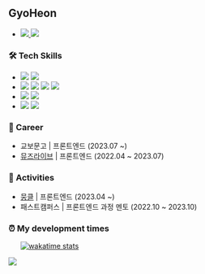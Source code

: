 <h2>GyoHeon</h2>

<ul>
  <li>
    <a href="https://www.gyoheon.com/">
      <img src="https://img.shields.io/badge/Blog-4DBC15?style=flat-square&logo=Houzz&logoColor=white" />
    </a>
    <a href="https://www.gyoheon.com/resume">
      <img src="https://img.shields.io/badge/RESUME-018EF5?style=flat-square&logo=readme&logoColor=white" />
    </a>
  </li>
</ul>

<h3>🛠️ Tech Skills</h3>

<ul>
  <li>
    <img src="https://img.shields.io/badge/React-61DAFB?style=flat-square&logo=React&logoColor=black"/>
    <img src="https://img.shields.io/badge/Next.js-000000?style=flat-square&logo=Next.js&logoColor=white"/>
  </li>
  <li>
    <img src="https://img.shields.io/badge/Typescript-007acc?style=flat-square&logo=TypeScript&logoColor=white"/>
    <img src="https://img.shields.io/badge/Javascript-F7DF1E?style=flat-square&logo=JavaScript&logoColor=black"/>
    <img src="https://img.shields.io/badge/HTML-E34F26?style=flat-square&logo=HTML5&logoColor=white"/>
    <img src="https://img.shields.io/badge/CSS-1572B6?style=flat-square&logo=CSS3&logoColor=white"/>
  </li>
  <li>
    <img src="https://img.shields.io/badge/Amazon AWS-232F3E?style=flat-square&logo=Amazon AWS&logoColor=white"/>
    <img src="https://img.shields.io/badge/Amazon EC2-FF9900?style=flat-square&logo=Amazon EC2&logoColor=white"/>
  </li>
  <li>
    <img src="https://img.shields.io/badge/Git-F05032?style=flat-square&logo=Git&logoColor=white"/>
    <img src="https://img.shields.io/badge/Figma-F24E1E?style=flat-square&logo=Figma&logoColor=white"/>
  </li>
</ul>

<h3>🍄 Career</h3>

* 교보문고 | 프론트엔드 (2023.07 ~)
* [뮤즈라이브](https://kitbetter.com/community/kr/discover) | 프론트엔드 (2022.04 ~ 2023.07)

<h3>🚄 Activities</h3>

* [뭉클](https://www.moonkl.com) | 프론트엔드 (2023.04 ~)
* 패스트캠퍼스 | 프론트엔드 과정 멘토 (2022.10 ~ 2023.10)

<h3>⏰ My development times</h3>

&nbsp;&nbsp;&nbsp;&nbsp;&nbsp;&nbsp;[![wakatime stats](https://github-readme-stats.vercel.app/api/wakatime?username=GyoHeon&layout=compact&theme=gruvbox&langs_count=8)](https://github.com/anuraghazra/github-readme-stats)

  <a href="https://hits.seeyoufarm.com"><img src="https://hits.seeyoufarm.com/api/count/incr/badge.svg?url=https%3A%2F%2Fgithub.com%2FGyoHeonLee&count_bg=%234BB7D3&title_bg=%23555555&icon=&icon_color=%23E7E7E7&title=hits&edge_flat=true"/>
  </a>
